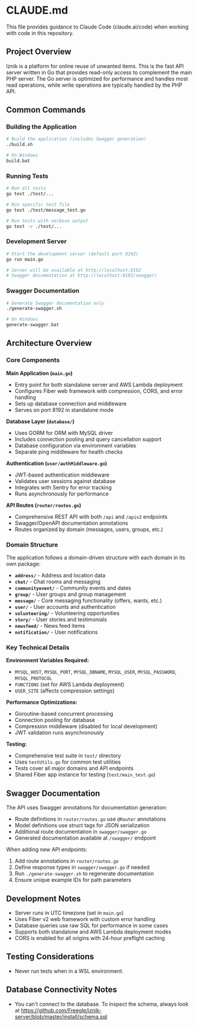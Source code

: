 # CLAUDE.md

This file provides guidance to Claude Code (claude.ai/code) when working with code in this repository.

## Project Overview

Iznik is a platform for online reuse of unwanted items. This is the fast API server written in Go that provides read-only access to complement the main PHP server. The Go server is optimized for performance and handles most read operations, while write operations are typically handled by the PHP API.

## Common Commands

### Building the Application
```bash
# Build the application (includes Swagger generation)
./build.sh

# On Windows
build.bat
```

### Running Tests
```bash
# Run all tests
go test ./test/...

# Run specific test file
go test ./test/message_test.go

# Run tests with verbose output
go test -v ./test/...
```

### Development Server
```bash
# Start the development server (default port 8192)
go run main.go

# Server will be available at http://localhost:8192
# Swagger documentation at http://localhost:8192/swagger/
```

### Swagger Documentation
```bash
# Generate Swagger documentation only
./generate-swagger.sh

# On Windows
generate-swagger.bat
```

## Architecture Overview

### Core Components

**Main Application (`main.go`)**
- Entry point for both standalone server and AWS Lambda deployment
- Configures Fiber web framework with compression, CORS, and error handling
- Sets up database connection and middleware
- Serves on port 8192 in standalone mode

**Database Layer (`database/`)**
- Uses GORM for ORM with MySQL driver
- Includes connection pooling and query cancellation support
- Database configuration via environment variables
- Separate ping middleware for health checks

**Authentication (`user/authMiddleware.go`)**
- JWT-based authentication middleware
- Validates user sessions against database
- Integrates with Sentry for error tracking
- Runs asynchronously for performance

**API Routes (`router/routes.go`)**
- Comprehensive REST API with both `/api` and `/apiv2` endpoints
- Swagger/OpenAPI documentation annotations
- Routes organized by domain (messages, users, groups, etc.)

### Domain Structure

The application follows a domain-driven structure with each domain in its own package:

- **`address/`** - Address and location data
- **`chat/`** - Chat rooms and messaging
- **`communityevent/`** - Community events and dates
- **`group/`** - User groups and group management
- **`message/`** - Core messaging functionality (offers, wants, etc.)
- **`user/`** - User accounts and authentication
- **`volunteering/`** - Volunteering opportunities
- **`story/`** - User stories and testimonials
- **`newsfeed/`** - News feed items
- **`notification/`** - User notifications

### Key Technical Details

**Environment Variables Required:**
- `MYSQL_HOST`, `MYSQL_PORT`, `MYSQL_DBNAME`, `MYSQL_USER`, `MYSQL_PASSWORD`, `MYSQL_PROTOCOL`
- `FUNCTIONS` (set for AWS Lambda deployment)
- `USER_SITE` (affects compression settings)

**Performance Optimizations:**
- Goroutine-based concurrent processing
- Connection pooling for database
- Compression middleware (disabled for local development)
- JWT validation runs asynchronously

**Testing:**
- Comprehensive test suite in `test/` directory
- Uses `testUtils.go` for common test utilities
- Tests cover all major domains and API endpoints
- Shared Fiber app instance for testing (`test/main_test.go`)

## Swagger Documentation

The API uses Swagger annotations for documentation generation:

- Route definitions in `router/routes.go` use `@Router` annotations
- Model definitions use struct tags for JSON serialization
- Additional route documentation in `swagger/swagger.go`
- Generated documentation available at `/swagger/` endpoint

When adding new API endpoints:
1. Add route annotations in `router/routes.go`
2. Define response types in `swagger/swagger.go` if needed
3. Run `./generate-swagger.sh` to regenerate documentation
4. Ensure unique example IDs for path parameters

## Development Notes

- Server runs in UTC timezone (set in `main.go`)
- Uses Fiber v2 web framework with custom error handling
- Database queries use raw SQL for performance in some cases
- Supports both standalone and AWS Lambda deployment modes
- CORS is enabled for all origins with 24-hour preflight caching

## Testing Considerations

- Never run tests when in a WSL environment.

## Database Connectivity Notes

- You can't connect to the database. To inspect the schema, always look at https://github.com/Freegle/iznik-server/blob/master/install/schema.sql